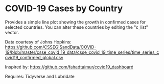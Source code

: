 # COVID-19 Cases by Country

Provides a simple line plot showing the growth in confirmed cases for selected countries. You can alter these countries by editing the "c_list" vector.

Data courtesy of Johns Hopkins: https://github.com/CSSEGISandData/COVID-19/blob/master/csse_covid_19_data/csse_covid_19_time_series/time_series_covid19_confirmed_global.csv

Inspired by: https://github.com/fahadtaimur/covid19_dashboard

Requires: Tidyverse and Lubridate
